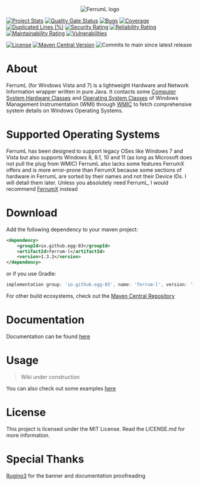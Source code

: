 <p align="center"> 
  <img src="https://github.com/user-attachments/assets/9316401c-4f8a-4b70-bd04-9da1bcbccc1f"alt="FerrumL logo">
</p>

[![Project Stats](https://openhub.net/p/FerrumL/widgets/project_thin_badge.gif)](https://openhub.net/p/FerrumL)
[![Quality Gate Status](https://sonarcloud.io/api/project_badges/measure?project=Egg-03_FerrumL&metric=alert_status)](https://sonarcloud.io/summary/new_code?id=Egg-03_FerrumL)
[![Bugs](https://sonarcloud.io/api/project_badges/measure?project=Egg-03_FerrumL&metric=bugs)](https://sonarcloud.io/summary/new_code?id=Egg-03_FerrumL)
[![Coverage](https://sonarcloud.io/api/project_badges/measure?project=Egg-03_FerrumL&metric=coverage)](https://sonarcloud.io/summary/new_code?id=Egg-03_FerrumL)
[![Duplicated Lines (%)](https://sonarcloud.io/api/project_badges/measure?project=Egg-03_FerrumL&metric=duplicated_lines_density)](https://sonarcloud.io/summary/new_code?id=Egg-03_FerrumL)
[![Security Rating](https://sonarcloud.io/api/project_badges/measure?project=Egg-03_FerrumL&metric=security_rating)](https://sonarcloud.io/summary/new_code?id=Egg-03_FerrumL)
[![Reliability Rating](https://sonarcloud.io/api/project_badges/measure?project=Egg-03_FerrumL&metric=reliability_rating)](https://sonarcloud.io/summary/new_code?id=Egg-03_FerrumL)
[![Maintainability Rating](https://sonarcloud.io/api/project_badges/measure?project=Egg-03_FerrumL&metric=sqale_rating)](https://sonarcloud.io/summary/new_code?id=Egg-03_FerrumL)
[![Vulnerabilities](https://sonarcloud.io/api/project_badges/measure?project=Egg-03_FerrumL&metric=vulnerabilities)](https://sonarcloud.io/summary/new_code?id=Egg-03_FerrumL)

[![License](https://img.shields.io/github/license/Egg-03/FerrumL)](https://github.com/Egg-03/FerrumL/blob/main/LICENSE)
[![Maven Central Version](https://img.shields.io/maven-central/v/io.github.egg-03/ferrum-l)](https://central.sonatype.com/artifact/io.github.egg-03/ferrum-l)
![Commits to main since latest release](https://img.shields.io/github/commits-since/Egg-03/FerrumL/latest)

# About
FerrumL (for Windows Vista and 7) is a lightweight Hardware and Network Information wrapper written in pure Java. It contacts some [Computer System Hardware Classes](https://learn.microsoft.com/en-us/windows/win32/cimwin32prov/computer-system-hardware-classes) and [Operating System Classes](https://learn.microsoft.com/en-us/windows/win32/cimwin32prov/operating-system-classes) of Windows Management Instrumentation (WMI) through [WMIC](https://learn.microsoft.com/en-us/windows/win32/wmisdk/wmic) to fetch comprehensive system details on Windows Operating Systems.

# Supported Operating Systems
FerrumL has been designed to support legacy OSes like Windows 7 and Vista but also supports Windows 8, 8.1, 10 and 11 (as long as Microsoft does not pull the plug from WMIC)
FerrumL also lacks some features FerrumX offers and is more error-prone than FerrumX because some sections of hardware in FerrumL are sorted by their names and not their Device IDs.
I will detail them later. Unless you absolutely need FerrumL, I would recommend [FerrumX](https://github.com/Egg-03/FerrumX) instead

# Download
Add the following dependency to your maven project:
```xml
<dependency>
    <groupId>io.github.egg-03</groupId>
    <artifactId>ferrum-l</artifactId>
    <version>1.3.2</version>
</dependency>
```
or if you use Gradle:
```gradle
implementation group: 'io.github.egg-03', name: 'ferrum-l', version: '1.3.2'
```
For other build ecosystems, check out the [Maven Central Repository](https://central.sonatype.com/artifact/io.github.egg-03/ferrum-l/overview)

# Documentation
Documentation can be found [here](https://egg-03.github.io/FerrumL-Documentation/)

# Usage
> Wiki under construction

You can also check out some examples [here](https://github.com/Egg-03/FerrumL/tree/96dc8a18b3724b72589ade0c372386503ec4c4f5/src/com/ferruml/tests)
# License
This project is licensed under the MIT License. Read the LICENSE.md for more information.

# Special Thanks
[Rugino3](https://github.com/Soumil-Biswas) for the banner and documentation proofreading
